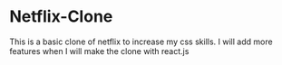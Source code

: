 # Netflix-Clone
 This is a basic clone of netflix to increase my css skills. I will add more features when I will make the clone with react.js
